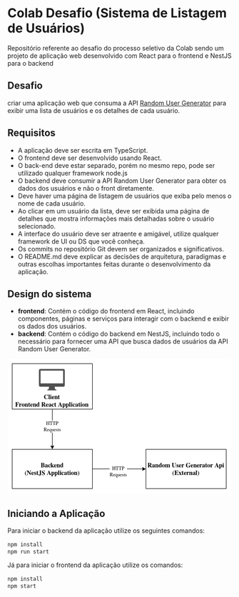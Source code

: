 # Colab Desafio (Sistema de Listagem de Usuários)
Repositório referente ao desafio do processo seletivo da Colab sendo um projeto de aplicação web desenvolvido com React para o frontend e NestJS para o backend

## Desafio
criar uma aplicação web que consuma a API [Random User Generator](https://randomuser.me/) para exibir uma lista de usuários e os detalhes de cada usuário.

## Requisitos
- A aplicação deve ser escrita em TypeScript.
- O frontend deve ser desenvolvido usando React.
- O back-end deve estar separado, porém no mesmo repo, pode ser utilizado qualquer framework node.js
- O backend deve consumir a API Random User Generator para obter os dados dos usuários e não o front diretamente.
- Deve haver uma página de listagem de usuários que exiba pelo menos o nome de cada usuário.
- Ao clicar em um usuário da lista, deve ser exibida uma página de detalhes que mostra informações mais detalhadas sobre o usuário selecionado.
- A interface do usuário deve ser atraente e amigável, utilize qualquer framework de UI ou DS que você conheça.
- Os commits no repositório Git devem ser organizados e significativos.
- O README.md deve explicar as decisões de arquitetura, paradigmas e outras escolhas importantes feitas durante o desenvolvimento da aplicação.

## Design do sistema
- **frontend**: Contém o código do frontend em React, incluindo componentes, páginas e serviços para interagir com o backend e exibir os dados dos usuários.
- **backend**: Contém o código do backend em NestJS, incluindo todo o necessário para fornecer uma API que busca dados de usuários da API Random User Generator.

<img alt="System design diagram" title="System design diagram" src=".github/assets/System-design.png" />

## Iniciando a Aplicação
Para iniciar o backend da aplicação utilize os seguintes comandos:
```
npm install
npm run start
```
Já para iniciar o frontend da aplicação utilize os comandos:
```
npm install
npm start
```
